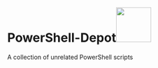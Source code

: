 # PowerShell-Depot[<img src="https://github.com/PowerShell/PowerShell/raw/master/assets/Powershell_256.png" width="80">](https://msdn.microsoft.com/en-us/powershell/)
A collection of unrelated PowerShell scripts
